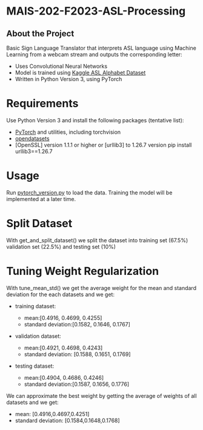 # MAIS-202-F2023-ASL-Processing

## About the Project

Basic Sign Language Translator that interprets ASL language using Machine Learning from a webcam stream and outputs the corresponding letter:

 * Uses Convolutional Neural Networks
 * Model is trained using [Kaggle ASL Alphabet Dataset](https://www.kaggle.com/datasets/lexset/synthetic-asl-alphabet)
 * Written in Python Version 3, using PyTorch
 
# Requirements
 Use Python Version 3  and install the following packages (tentative list):
* [PyTorch](https://pytorch.org/) and utilities, including torchvision
* [opendatasets](https://pypi.org/project/opendatasets)
* [OpenSSL] version 1.1.1 or higher or [urllib3] to 1.26.7 version pip install urllib3==1.26.7

# Usage
Run [pytorch_version.py](https://github.com/avyan-k/MAIS-202-F2023-ASL-Processing/blob/main/src/pytorch_version.py) to load the data. Training the model will be implemented at a later time.

# Split Dataset
With get_and_split_dataset() we split the dataset into training set (67.5%) validation set (22.5%) and testing set (10%)

# Tuning Weight Regularization
With tune_mean_std() we get the average weight for the mean and standard deviation for the each datasets and we get:

- training dataset:
    - mean:[0.4916, 0.4699, 0.4255]
    - standard deviation:[0.1582, 0.1646, 0.1767]

- validation dataset:
    - mean:[0.4921, 0.4698, 0.4243]
    - standard deviation: [0.1588, 0.1651, 0.1769]

- testing dataset:
    - mean:[0.4904, 0.4686, 0.4246]
    - standard deviation:[0.1587, 0.1656, 0.1776]

We can approximate the best weight by getting the average of weights of all datasets and we get:

- mean: [0.4916,0.4697,0.4251]
- standard deviation: [0.1584,0.1648,0.1768]
